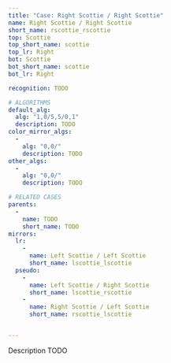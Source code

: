 ```yaml
---
title: "Case: Right Scottie / Right Scottie"
name: Right Scottie / Right Scottie
short_name: rscottie_rscottie
top: Scottie
top_short_name: scottie
top_lr: Right
bot: Scottie
bot_short_name: scottie
bot_lr: Right

recognition: TODO

# ALGORITHMS
default_alg:
  alg: "1,0/5,5/0,1"
  description: TODO
color_mirror_algs:
  -
    alg: "0,0/"
    description: TODO
other_algs:
  -
    alg: "0,0/"
    description: TODO

# RELATED CASES
parents:
  -
    name: TODO
    short_name: TODO
mirrors:
  lr:
    -
      name: Left Scottie / Left Scottie
      short_name: lscottie_lscottie
  pseudo:
    -
      name: Left Scottie / Right Scottie
      short_name: lscottie_rscottie
    -
      name: Right Scottie / Left Scottie
      short_name: rscottie_lscottie


---
```


Description TODO

